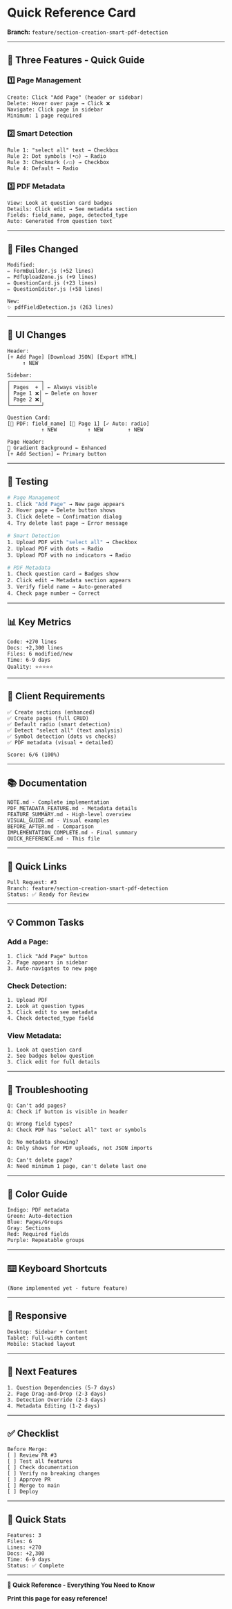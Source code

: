 # Quick Reference Card

**Branch:** `feature/section-creation-smart-pdf-detection`

---

## 🚀 Three Features - Quick Guide

### 1️⃣ Page Management
```
Create: Click "Add Page" (header or sidebar)
Delete: Hover over page → Click ❌
Navigate: Click page in sidebar
Minimum: 1 page required
```

### 2️⃣ Smart Detection
```
Rule 1: "select all" text → Checkbox
Rule 2: Dot symbols (•○) → Radio
Rule 3: Checkmark (✓☐) → Checkbox
Rule 4: Default → Radio
```

### 3️⃣ PDF Metadata
```
View: Look at question card badges
Details: Click edit → See metadata section
Fields: field_name, page, detected_type
Auto: Generated from question text
```

---

## 📁 Files Changed

```
Modified:
✏️ FormBuilder.js (+52 lines)
✏️ PdfUploadZone.js (+9 lines)
✏️ QuestionCard.js (+23 lines)
✏️ QuestionEditor.js (+58 lines)

New:
✨ pdfFieldDetection.js (263 lines)
```

---

## 🎨 UI Changes

```
Header:
[+ Add Page] [Download JSON] [Export HTML]
     ↑ NEW

Sidebar:
┌──────────┐
│ Pages  + │ ← Always visible
│ Page 1 ❌│ ← Delete on hover
│ Page 2 ❌│
└──────────┘

Question Card:
[📄 PDF: field_name] [📍 Page 1] [✓ Auto: radio]
           ↑ NEW          ↑ NEW        ↑ NEW

Page Header:
🌊 Gradient Background ← Enhanced
[+ Add Section] ← Primary button
```

---

## 🧪 Testing

```bash
# Page Management
1. Click "Add Page" → New page appears
2. Hover page → Delete button shows
3. Click delete → Confirmation dialog
4. Try delete last page → Error message

# Smart Detection
1. Upload PDF with "select all" → Checkbox
2. Upload PDF with dots → Radio
3. Upload PDF with no indicators → Radio

# PDF Metadata
1. Check question card → Badges show
2. Click edit → Metadata section appears
3. Verify field name → Auto-generated
4. Check page number → Correct
```

---

## 📊 Key Metrics

```
Code: +270 lines
Docs: +2,300 lines
Files: 6 modified/new
Time: 6-9 days
Quality: ⭐⭐⭐⭐⭐
```

---

## 🎯 Client Requirements

```
✅ Create sections (enhanced)
✅ Create pages (full CRUD)
✅ Default radio (smart detection)
✅ Detect "select all" (text analysis)
✅ Symbol detection (dots vs checks)
✅ PDF metadata (visual + detailed)

Score: 6/6 (100%)
```

---

## 📚 Documentation

```
NOTE.md - Complete implementation
PDF_METADATA_FEATURE.md - Metadata details
FEATURE_SUMMARY.md - High-level overview
VISUAL_GUIDE.md - Visual examples
BEFORE_AFTER.md - Comparison
IMPLEMENTATION_COMPLETE.md - Final summary
QUICK_REFERENCE.md - This file
```

---

## 🔗 Quick Links

```
Pull Request: #3
Branch: feature/section-creation-smart-pdf-detection
Status: ✅ Ready for Review
```

---

## 💡 Common Tasks

### Add a Page:
```
1. Click "Add Page" button
2. Page appears in sidebar
3. Auto-navigates to new page
```

### Check Detection:
```
1. Upload PDF
2. Look at question types
3. Click edit to see metadata
4. Check detected_type field
```

### View Metadata:
```
1. Look at question card
2. See badges below question
3. Click edit for full details
```

---

## 🐛 Troubleshooting

```
Q: Can't add pages?
A: Check if button is visible in header

Q: Wrong field types?
A: Check PDF has "select all" text or symbols

Q: No metadata showing?
A: Only shows for PDF uploads, not JSON imports

Q: Can't delete page?
A: Need minimum 1 page, can't delete last one
```

---

## 🎨 Color Guide

```
Indigo: PDF metadata
Green: Auto-detection
Blue: Pages/Groups
Gray: Sections
Red: Required fields
Purple: Repeatable groups
```

---

## ⌨️ Keyboard Shortcuts

```
(None implemented yet - future feature)
```

---

## 📱 Responsive

```
Desktop: Sidebar + Content
Tablet: Full-width content
Mobile: Stacked layout
```

---

## 🔮 Next Features

```
1. Question Dependencies (5-7 days)
2. Page Drag-and-Drop (2-3 days)
3. Detection Override (2-3 days)
4. Metadata Editing (1-2 days)
```

---

## ✅ Checklist

```
Before Merge:
[ ] Review PR #3
[ ] Test all features
[ ] Check documentation
[ ] Verify no breaking changes
[ ] Approve PR
[ ] Merge to main
[ ] Deploy
```

---

## 🎉 Quick Stats

```
Features: 3
Files: 6
Lines: +270
Docs: +2,300
Time: 6-9 days
Status: ✅ Complete
```

---

**🎨 Quick Reference - Everything You Need to Know**

**Print this page for easy reference!**
